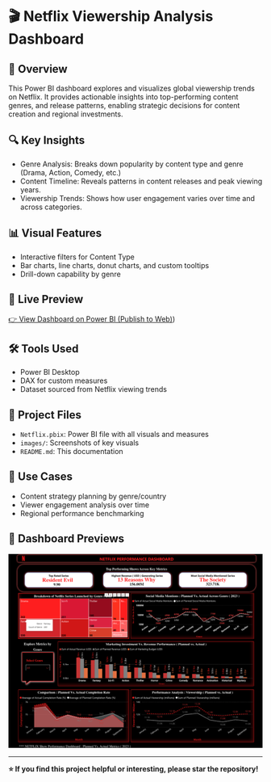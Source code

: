 # 🎬 Netflix Viewership Analysis Dashboard

## 📌 Overview
This Power BI dashboard explores and visualizes global viewership trends on Netflix. It provides actionable insights into top-performing content genres, and release patterns, enabling strategic decisions for content creation and regional investments.

## 🔍 Key Insights
- Genre Analysis: Breaks down popularity by content type and genre (Drama, Action, Comedy, etc.)
- Content Timeline: Reveals patterns in content releases and peak viewing years.
- Viewership Trends: Shows how user engagement varies over time and across categories.

## 📊 Visual Features
- Interactive filters for Content Type
- Bar charts, line charts, donut charts, and custom tooltips
- Drill-down capability by genre

## 📎 Live Preview
[👉 View Dashboard on Power BI (Publish to Web)](https://app.powerbi.com/reportEmbed?reportId=d6fc0610-bf38-45d8-8e94-a1f1295a7338&autoAuth=true&ctid=a8eec281-aaa3-4dae-ac9b-9a398b9215e7))



## 🛠 Tools Used
- Power BI Desktop
- DAX for custom measures
- Dataset sourced from Netflix viewing trends

## 📁 Project Files
- `Netflix.pbix`: Power BI file with all visuals and measures
- `images/`: Screenshots of key visuals
- `README.md`: This documentation

## 🧠 Use Cases
- Content strategy planning by genre/country
- Viewer engagement analysis over time
- Regional performance benchmarking

## 📸 Dashboard Previews

![Dashboard Overview](images/Dashboard.png)


---

**⭐️ If you find this project helpful or interesting, please star the repository!**
